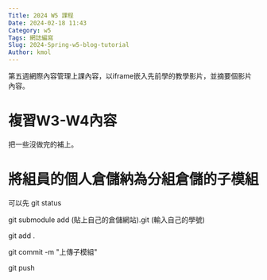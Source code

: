 ```yaml
---
Title: 2024 W5 課程
Date: 2024-02-18 11:43
Category: w5
Tags: 網誌編寫
Slug: 2024-Spring-w5-blog-tutorial
Author: kmol
---
```


第五週網際內容管理上課內容，以iframe嵌入先前學的教學影片，並摘要個影片內容。

<!-- PELICAN_END_SUMMARY -->

# 複習W3-W4內容
把一些沒做完的補上。

# 將組員的個人倉儲納為分組倉儲的子模組
可以先 git status

git submodule add (貼上自己的倉儲網站).git (輸入自己的學號)

git add .

git commit -m "上傳子模組"

git push